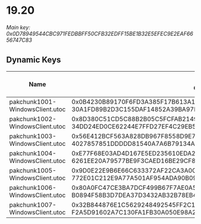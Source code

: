# 19.20

###### *Main key: 0x0D78949544CBC971FEDBBFF50CFB32EDFF15BE1B32E5EFEC9E2EAF6656747C83*

## Dynamic Keys

| Name                            | Key</br>GUID                                                                                            | High Res Textures |
|---------------------------------|---------------------------------------------------------------------------------------------------------|-------------------|
| pakchunk1001-WindowsClient.utoc | 0x0B4230B89170F6FD3A385F17B613A1CD47779C7393088235826C7FEDE7A9983A</br>30A1FD89B2D3C155DAF14852A39BA97F | ❌                 |
| pakchunk1002-WindowsClient.utoc | 0x8D380C51CD5C88B2B05C5FCFAB214997AB3D230E525D81CA8924E1390846E531</br>34DD24ED0CE62244E7FFD27EF4C29EB5 | ❌                 |
| pakchunk1003-WindowsClient.utoc | 0x56E412BCF563A828DB967F8558D9E7436463A0D8ECD8FF1D0F9EEA4838612B1D</br>4027857851DDDDD81540A7A6B79134AA | ❌                 |
| pakchunk1004-WindowsClient.utoc | 0xE77F68E03AD4D167E5ED235610EDA29BCFD96282FB08124EBF3FB784DD1C7390</br>6261EE20A79577BE9F3CAED16BE29CF8 | ❌                 |
| pakchunk1005-WindowsClient.utoc | 0x9D0E22E9B6E66C633372AF22CA3A0CFC11946D7D83488251019F7AFEA68E7FF6</br>772E01C212E9A77A501AF954ADA90B09 | ❌                 |
| pakchunk1006-WindowsClient.utoc | 0x80A0FC47CE3BA7DCF499B67F7AE0A5A1CCB567D1A0D5D6998E4FE00EA737E1AE</br>B0894F58B3D7DEA37D3432AB32B78EB4 | ❌                 |
| pakchunk1007-WindowsClient.utoc | 0x32B844876E1C5629248492545FF2C101A36D818576D15062479A1A3032769C0F</br>F2A5D91602A7C130FA1FB30A050E98A2 | ❌                 |
